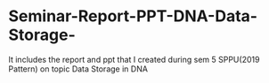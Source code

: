 # Seminar-Report-PPT-DNA-Data-Storage-
It includes the report and ppt that I created during sem 5 SPPU(2019 Pattern) on topic Data Storage in DNA 
